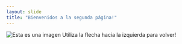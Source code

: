```yaml
---
layout: slide
title: "Bienvenidos a la segunda página!"
---
```

![Esta es una imagen](https://myoctocat.com/assets/images/base-octocat.svg)
Utiliza la flecha hacia la izquierda para volver!
